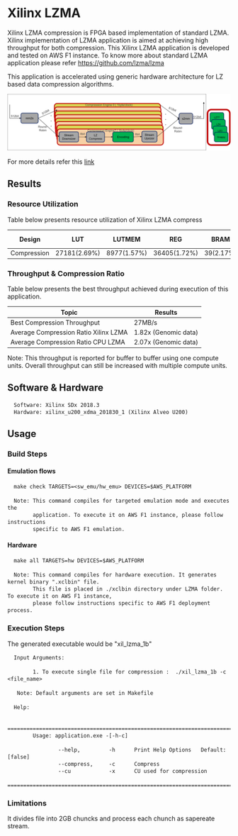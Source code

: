 # Xilinx LZMA 

Xilinx LZMA compression is FPGA based implementation of standard LZMA. 
Xilinx implementation of LZMA application is aimed at achieving high throughput for both compression.
This Xilinx LZMA application is developed and tested on AWS F1 instance. To know
more about standard LZMA application please refer https://github.com/lzma/lzma

This application is accelerated using generic hardware architecture for LZ based data compression algorithms.

![LZx compress select](../img/lzx_comp.png) <br />

For more details refer this [link](https://gitenterprise.xilinx.com/heeran/xil_lzma/blob/master/README.md)


## Results

### Resource Utilization <br />

Table below presents resource utilization of Xilinx LZMA compress


| Design | LUT | LUTMEM | REG | BRAM | URAM| DSP | Fmax (MHz) |
| --------------- | --- | ------ | --- | ---- | --- | -----| -----|
| Compression     | 27181(2.69%) | 8977(1.57%)|36405(1.72%)|39(2.17%) | 0(0%)|4(0.06%)|250|


### Throughput & Compression Ratio

Table below presents the best throughput achieved during execution of this application.

| Topic| Results| 
|-------|--------|
|Best Compression Throughput|27MB/s|
|Average Compression Ratio Xilinx LZMA| 1.82x (Genomic data)|
|Average Compression Ratio CPU LZMA| 2.07x (Genomic data)|

Note: This throughput is reported for buffer to buffer using one compute units. Overall throughput can still be increased with multiple compute units. 


## Software & Hardware

```
  Software: Xilinx SDx 2018.3
  Hardware: xilinx_u200_xdma_201830_1 (Xilinx Alveo U200)
```
 
## Usage


### Build Steps

#### Emulation flows
```
  make check TARGETS=<sw_emu/hw_emu> DEVICES=$AWS_PLATFORM
  
  Note: This command compiles for targeted emulation mode and executes the
        application. To execute it on AWS F1 instance, please follow instructions
        specific to AWS F1 emulation.
```
#### Hardware

```
  make all TARGETS=hw DEVICES=$AWS_PLATFORM

  Note: This command compiles for hardware execution. It generates kernel binary ".xclbin" file. 
        This file is placed in ./xclbin directory under LZMA folder. To execute it on AWS F1 instance, 
        please follow instructions specific to AWS F1 deployment process.

```

### Execution Steps

The generated executable would be
"xil_lzma_1b"

```
  Input Arguments: 
    
        1. To execute single file for compression :  ./xil_lzma_1b -c <file_name>
        
   Note: Default arguments are set in Makefile

  Help:

        ===============================================================================================
        Usage: application.exe -[-h-c]

                --help,         -h      Print Help Options   Default: [false]
                --compress,     -c      Compress
				--cu			-x		CU used for compression
        ===============================================================================================

```


### Limitations

It divides file into 2GB chuncks and process each chunch as sapereate stream.


